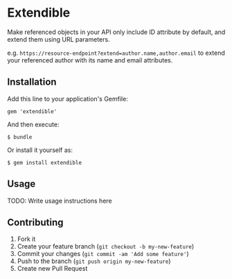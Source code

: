 # Extendible

Make referenced objects in your API only include ID attribute by default, and extend them using URL parameters.

e.g. `https://resource-endpoint?extend=author.name,author.email` to extend your referenced author with its name and email attributes.

## Installation

Add this line to your application's Gemfile:

    gem 'extendible'

And then execute:

    $ bundle

Or install it yourself as:

    $ gem install extendible

## Usage

TODO: Write usage instructions here

## Contributing

1. Fork it
2. Create your feature branch (`git checkout -b my-new-feature`)
3. Commit your changes (`git commit -am 'Add some feature'`)
4. Push to the branch (`git push origin my-new-feature`)
5. Create new Pull Request
